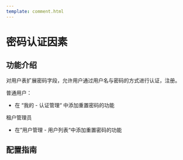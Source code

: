 ```yaml
---
template: comment.html
---
```


# 密码认证因素
## 功能介绍

对用户表扩展密码字段，允许用户通过用户名与密码的方式进行认证，注册。

普通用户：

* 在 “我的 - 认证管理“ 中添加重置密码的功能

租户管理员

* 在”用户管理 - 用户列表“中添加重置密码的功能



## 配置指南




